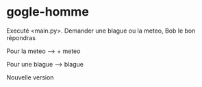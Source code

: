 # gogle-homme

Executé <main.py>. Demander une blague ou la meteo, Bob le bon répondras

Pour la meteo --> <nom ville> + meteo 

Pour une blague --> blague

Nouvelle version
